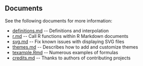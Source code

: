 ## Documents

See the following documents for more information:

* [definitions.md](definitions.md) -- Definitions and interpolation
* [r.md](r.md) -- Call R functions within R Markdown documents
* [svg.md](svg.md) -- Fix known issues with displaying SVG files
* [themes.md](themes.md) -- Describes how to add and customize themes
* [texample.Rmd](texample.Rmd) -- Numerous examples of formulas
* [credits.md](credits.md) -- Thanks to authors of contributing projects

